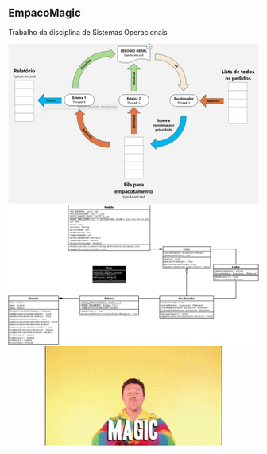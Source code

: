 ## EmpacoMagic
Trabalho da disciplina de Sistemas Operacionais
<p align="center">
	<img src=Modelagens/SO_Sincronizacao_das_Threads.png>
	<img src=Modelagens/SO_entrega2.png>
	<img src=doc/gif.gif>
</p>
